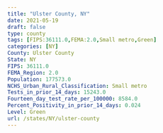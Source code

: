 ```yaml
---
title: "Ulster County, NY"
date: 2021-05-19
draft: false
type: county
tags: [FIPS:36111.0,FEMA:2.0,Small metro,Green]
categories: [NY]
County: Ulster County
State: NY
FIPS: 36111.0
FEMA_Region: 2.0
Population: 177573.0
NCHS_Urban_Rural_Classification: Small metro
Tests_in_prior_14_days: 15243.0
Fourteen_day_test_rate_per_100000: 8584.0
Percent_Positivity_in_prior_14_days: 0.024
Level: Green
url: /states/NY/ulster-county
---
```



